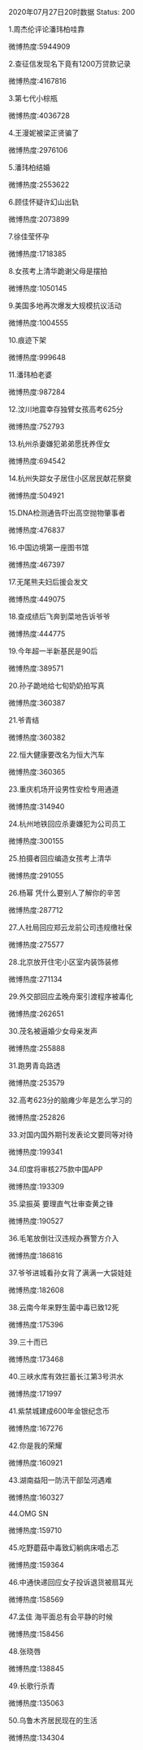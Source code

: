 2020年07月27日20时数据
Status: 200

1.周杰伦评论潘玮柏哇靠

微博热度:5944909

2.查征信发现名下竟有1200万贷款记录

微博热度:4167816

3.第七代小棕瓶

微博热度:4036728

4.王漫妮被梁正贤骗了

微博热度:2976106

5.潘玮柏结婚

微博热度:2553622

6.顾佳怀疑许幻山出轨

微博热度:2073899

7.徐佳莹怀孕

微博热度:1718385

8.女孩考上清华跪谢父母是摆拍

微博热度:1050145

9.美国多地再次爆发大规模抗议活动

微博热度:1004555

10.痕迹下架

微博热度:999648

11.潘玮柏老婆

微博热度:987284

12.汶川地震幸存独臂女孩高考625分

微博热度:752793

13.杭州杀妻嫌犯弟弟愿抚养侄女

微博热度:694542

14.杭州失踪女子居住小区居民献花祭奠

微博热度:504921

15.DNA检测通告吓出高空抛物肇事者

微博热度:476837

16.中国边境第一座图书馆

微博热度:467397

17.无尾熊夫妇后援会发文

微博热度:449075

18.查成绩后飞奔到菜地告诉爷爷

微博热度:444775

19.今年超一半新基民是90后

微博热度:389571

20.孙子跪地给七旬奶奶拍写真

微博热度:360387

21.爷青结

微博热度:360382

22.恒大健康要改名为恒大汽车

微博热度:360365

23.重庆机场开设男性安检专用通道

微博热度:314940

24.杭州地铁回应杀妻嫌犯为公司员工

微博热度:300155

25.拍摄者回应编造女孩考上清华

微博热度:291055

26.杨幂 凭什么要别人了解你的辛苦

微博热度:287712

27.人社局回应郑云龙前公司违规缴社保

微博热度:275577

28.北京放开住宅小区室内装饰装修

微博热度:271134

29.外交部回应孟晚舟案引渡程序被毒化

微博热度:262651

30.茂名被逼婚少女母亲发声

微博热度:255888

31.跑男青岛路透

微博热度:253579

32.高考623分的脑瘫少年是怎么学习的

微博热度:252826

33.对国内国外期刊发表论文要同等对待

微博热度:199341

34.印度将审核275款中国APP

微博热度:193309

35.梁振英 要理直气壮审查黄之锋

微博热度:190527

36.毛笔放倒壮汉违规办赛警方介入

微博热度:186816

37.爷爷进城看孙女背了满满一大袋娃娃

微博热度:182608

38.云南今年来野生菌中毒已致12死

微博热度:175396

39.三十而已

微博热度:173468

40.三峡水库有效拦蓄长江第3号洪水

微博热度:171997

41.紫禁城建成600年金银纪念币

微博热度:167276

42.你是我的荣耀

微博热度:160921

43.湖南益阳一防汛干部坠河遇难

微博热度:160327

44.OMG SN

微博热度:159710

45.吃野蘑菇中毒致幻躺病床唱忐忑

微博热度:159364

46.中通快递回应女子投诉退货被扇耳光

微博热度:158569

47.孟佳 海平面总有会平静的时候

微博热度:158456

48.张晓唇

微博热度:138845

49.长歌行杀青

微博热度:135063

50.乌鲁木齐居民现在的生活

微博热度:134304

